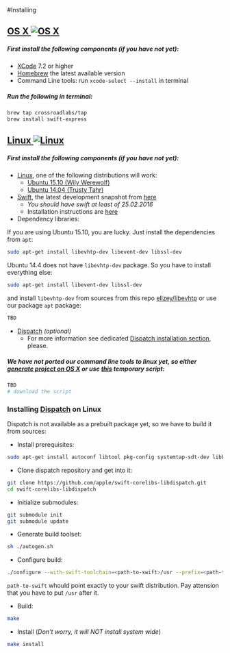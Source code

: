 #Installing 

## [OS X ![OS X](https://cdn1.iconfinder.com/data/icons/system-shade-circles/512/mac_os_X-16.png)](http://www.apple.com/osx/)

##### First install the following components (if you have not yet):

* [XCode](https://developer.apple.com/xcode/download/) 7.2 or higher
* [Homebrew](http://brew.sh/) the latest available version
* Command Line tools: run ```xcode-select --install``` in terminal

##### Run the following in terminal:

```sh
brew tap crossroadlabs/tap
brew install swift-express
```

## [Linux ![Linux](https://cdn1.iconfinder.com/data/icons/system-shade-circles/512/linux_tox-16.png)](http://www.linux.org/)

##### First install the following components (if you have not yet):

* [Linux](http://www.linux.org/), one of the following distributions will work:
	* [Ubuntu 15.10 (Wily Werewolf)](http://releases.ubuntu.com/15.10/)
	* [Ubuntu 14.04 (Trusty Tahr)](http://releases.ubuntu.com/14.04/)
* [Swift](https://swift.org/), the latest development snapshot from [here](https://swift.org/download/#latest-development-snapshots)
	* _You should have swift at least of 25.02.2016_
	* Installation instructions are [here](https://swift.org/getting-started/#on-linux)
* Dependency libraries:

If you are using Ubuntu 15.10, you are lucky. Just install the dependencies from `apt`:

```sh
sudo apt-get install libevhtp-dev libevent-dev libssl-dev
```

Ubuntu 14.4 does not have `libevhtp-dev` package. So you have to install everything else:

```sh
sudo apt-get install libevent-dev libssl-dev
```

and install `libevhtp-dev` from sources from this repo [ellzey/libevhtp](https://github.com/ellzey/libevhtp) or use our package `apt` package:

```sh
TBD
```

* [Dispatch](https://swift.org/core-libraries/#libdispatch) _(optional)_
	* For more information see dedicated [Dispatch installation section](#), please.

	
##### We have not ported our command line tools to linux yet, so either [generate project on OS X](#) or use [this](#) temporary script:

```sh
TBD
# download the script
```

	
### Installing [Dispatch](https://swift.org/core-libraries/#libdispatch) on Linux

Dispatch is not available as a prebuilt package yet, so we have to build it from sources:

* Install prerequisites:

```sh
sudo apt-get install autoconf libtool pkg-config systemtap-sdt-dev libblocksruntime-dev libkqueue-dev libbsd-dev git make
```

* Clone dispatch repository and get into it:

```sh
git clone https://github.com/apple/swift-corelibs-libdispatch.git
cd swift-corelibs-libdispatch
```

* Initialize submodules:

```sh
git submodule init
git submodule update
```

* Generate build toolset:

```sh
sh ./autogen.sh
```

* Configure build:

```sh
./configure --with-swift-toolchain=<path-to-swift>/usr --prefix=<path-to-swift>/usr
```

`path-to-swift` whould point exactly to your swift distribution. Pay attension that you have to put `/usr` after it.

* Build:

```sh
make
```

* Install (*Don't worry, it will NOT install system wide*)

```sh
make install
```